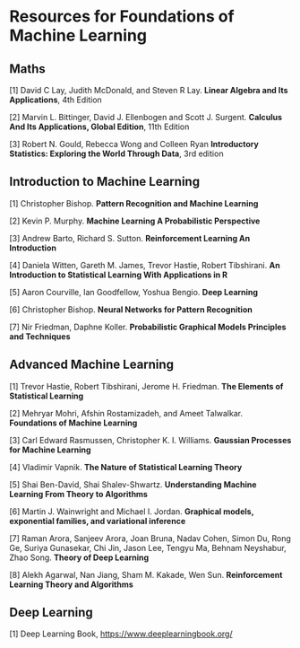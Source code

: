 # Resources for Foundations of Machine Learning

## Maths

[1] David C Lay, Judith McDonald, and Steven R Lay. **Linear Algebra and Its Applications**, 4th Edition

[2] Marvin L. Bittinger, David J. Ellenbogen and Scott J. Surgent. **Calculus And Its Applications, Global Edition**, 11th Edition

[3] Robert N. Gould, Rebecca Wong and Colleen Ryan **Introductory Statistics: Exploring the World Through Data**, 3rd edition 

## Introduction to Machine Learning

[1] Christopher Bishop. **Pattern Recognition and Machine Learning**

[2] Kevin P. Murphy. **Machine Learning A Probabilistic Perspective**

[3] Andrew Barto, Richard S. Sutton. **Reinforcement Learning An Introduction**

[4] Daniela Witten, Gareth M. James, Trevor Hastie, Robert Tibshirani. **An Introduction to Statistical Learning With Applications in R**

[5] Aaron Courville, Ian Goodfellow, Yoshua Bengio. **Deep Learning**

[6] Christopher Bishop. **Neural Networks for Pattern Recognition**

[7] Nir Friedman, Daphne Koller. **Probabilistic Graphical Models Principles and Techniques**

## Advanced Machine Learning

[1] Trevor Hastie, Robert Tibshirani, Jerome H. Friedman. **The Elements of Statistical Learning**

[2] Mehryar Mohri, Afshin Rostamizadeh, and Ameet Talwalkar. **Foundations of Machine Learning**

[3] Carl Edward Rasmussen, Christopher K. I. Williams. **Gaussian Processes for Machine Learning**

[4] Vladimir Vapnik. **The Nature of Statistical Learning Theory**

[5] Shai Ben-David, Shai Shalev-Shwartz. **Understanding Machine Learning From Theory to Algorithms**

[6] Martin J. Wainwright and Michael I. Jordan. **Graphical models, exponential families, and variational inference**

[7] Raman Arora, Sanjeev Arora, Joan Bruna, Nadav Cohen, Simon Du, Rong Ge, Suriya Gunasekar, Chi Jin, Jason Lee, Tengyu Ma, Behnam Neyshabur, Zhao Song. **Theory of Deep Learning**

[8] Alekh Agarwal, Nan Jiang, Sham M. Kakade, Wen Sun. **Reinforcement Learning Theory and Algorithms**

## Deep Learning

[1] Deep Learning Book, https://www.deeplearningbook.org/

